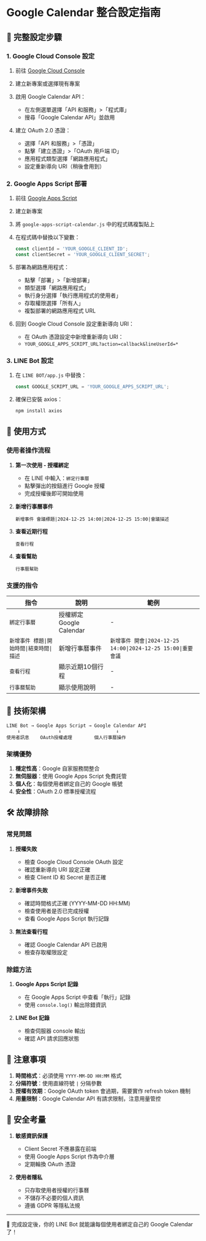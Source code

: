 # Google Calendar 整合設定指南

## 🎯 完整設定步驟

### 1. Google Cloud Console 設定

1. 前往 [Google Cloud Console](https://console.cloud.google.com/)
2. 建立新專案或選擇現有專案
3. 啟用 Google Calendar API：
   - 在左側選單選擇「API 和服務」>「程式庫」
   - 搜尋「Google Calendar API」並啟用

4. 建立 OAuth 2.0 憑證：
   - 選擇「API 和服務」>「憑證」
   - 點擊「建立憑證」>「OAuth 用戶端 ID」
   - 應用程式類型選擇「網路應用程式」
   - 設定重新導向 URI（稍後會用到）

### 2. Google Apps Script 部署

1. 前往 [Google Apps Script](https://script.google.com/)
2. 建立新專案
3. 將 `google-apps-script-calendar.js` 中的程式碼複製貼上
4. 在程式碼中替換以下變數：
   ```javascript
   const clientId = 'YOUR_GOOGLE_CLIENT_ID';
   const clientSecret = 'YOUR_GOOGLE_CLIENT_SECRET';
   ```

5. 部署為網路應用程式：
   - 點擊「部署」>「新增部署」
   - 類型選擇「網路應用程式」
   - 執行身分選擇「執行應用程式的使用者」
   - 存取權限選擇「所有人」
   - 複製部署的網路應用程式 URL

6. 回到 Google Cloud Console 設定重新導向 URI：
   - 在 OAuth 憑證設定中新增重新導向 URI：
   - `YOUR_GOOGLE_APPS_SCRIPT_URL?action=callback&lineUserId=*`

### 3. LINE Bot 設定

1. 在 `LINE BOT/app.js` 中替換：
   ```javascript
   const GOOGLE_SCRIPT_URL = 'YOUR_GOOGLE_APPS_SCRIPT_URL';
   ```

2. 確保已安裝 axios：
   ```bash
   npm install axios
   ```

## 🚀 使用方式

### 使用者操作流程

1. **第一次使用 - 授權綁定**
   - 在 LINE 中輸入：`綁定行事曆`
   - 點擊彈出的按鈕進行 Google 授權
   - 完成授權後即可開始使用

2. **新增行事曆事件**
   ```
   新增事件 會議標題|2024-12-25 14:00|2024-12-25 15:00|會議描述
   ```

3. **查看近期行程**
   ```
   查看行程
   ```

4. **查看幫助**
   ```
   行事曆幫助
   ```

### 支援的指令

| 指令 | 說明 | 範例 |
|------|------|------|
| `綁定行事曆` | 授權綁定 Google Calendar | - |
| `新增事件 標題\|開始時間\|結束時間\|描述` | 新增行事曆事件 | `新增事件 開會\|2024-12-25 14:00\|2024-12-25 15:00\|重要會議` |
| `查看行程` | 顯示近期10個行程 | - |
| `行事曆幫助` | 顯示使用說明 | - |

## 🔧 技術架構

```
LINE Bot → Google Apps Script → Google Calendar API
    ↓              ↓                    ↓
使用者訊息    OAuth授權處理        個人行事曆操作
```

### 架構優勢

1. **穩定性高**：Google 自家服務間整合
2. **無伺服器**：使用 Google Apps Script 免費託管
3. **個人化**：每個使用者綁定自己的 Google 帳號
4. **安全性**：OAuth 2.0 標準授權流程

## 🛠️ 故障排除

### 常見問題

1. **授權失敗**
   - 檢查 Google Cloud Console OAuth 設定
   - 確認重新導向 URI 設定正確
   - 檢查 Client ID 和 Secret 是否正確

2. **新增事件失敗**
   - 確認時間格式正確 (YYYY-MM-DD HH:MM)
   - 檢查使用者是否已完成授權
   - 查看 Google Apps Script 執行記錄

3. **無法查看行程**
   - 確認 Google Calendar API 已啟用
   - 檢查存取權限設定

### 除錯方法

1. **Google Apps Script 記錄**
   - 在 Google Apps Script 中查看「執行」記錄
   - 使用 `console.log()` 輸出除錯資訊

2. **LINE Bot 記錄**
   - 檢查伺服器 console 輸出
   - 確認 API 請求回應狀態

## 📝 注意事項

1. **時間格式**：必須使用 `YYYY-MM-DD HH:MM` 格式
2. **分隔符號**：使用直線符號 `|` 分隔參數
3. **授權有效期**：Google OAuth token 會過期，需要實作 refresh token 機制
4. **用量限制**：Google Calendar API 有請求限制，注意用量管控

## 🔐 安全考量

1. **敏感資訊保護**
   - Client Secret 不應暴露在前端
   - 使用 Google Apps Script 作為中介層
   - 定期輪換 OAuth 憑證

2. **使用者隱私**
   - 只存取使用者授權的行事曆
   - 不儲存不必要的個人資訊
   - 遵循 GDPR 等隱私法規

---

🎉 完成設定後，你的 LINE Bot 就能讓每個使用者綁定自己的 Google Calendar 了！